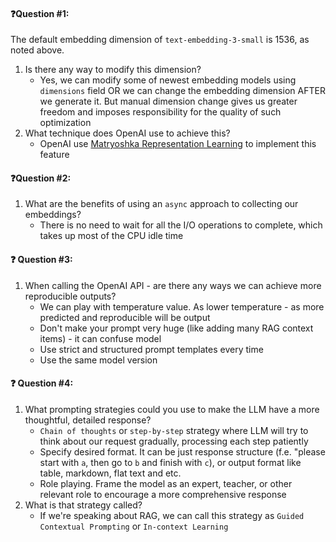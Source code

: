 #### ❓Question #1:

The default embedding dimension of `text-embedding-3-small` is 1536, as noted above. 

1. Is there any way to modify this dimension?
   - Yes, we can modify some of newest embedding models using `dimensions` field 
OR we can change the embedding dimension AFTER we generate it. 
But manual dimension change gives us greater freedom and imposes responsibility for the quality of such optimization
2. What technique does OpenAI use to achieve this?
   - OpenAI use [Matryoshka Representation Learning](https://arxiv.org/abs/2205.13147) to implement this feature


#### ❓Question #2:

1. What are the benefits of using an `async` approach to collecting our embeddings?
   - There is no need to wait for all the I/O operations to complete, which takes up most of the CPU idle time


#### ❓ Question #3:

1. When calling the OpenAI API - are there any ways we can achieve more reproducible outputs?
    - We can play with temperature value. As lower temperature - as more predicted and reproducible will be output
    - Don't make your prompt very huge (like adding many RAG context items) - it can confuse model
    - Use strict and structured prompt templates every time
    - Use the same model version


#### ❓ Question #4:

1. What prompting strategies could you use to make the LLM have a more thoughtful, detailed response?
    - `Chain of thoughts` or `step-by-step` strategy where LLM will try to think about our request gradually, processing each step patiently
    - Specify desired format. It can be just response structure (f.e. "please start with `a`, then go to `b` and finish with `c`), or output format like table, markdown, flat text and etc.
    - Role playing. Frame the model as an expert, teacher, or other relevant role to encourage a more comprehensive response
2. What is that strategy called?
    - If we're speaking about RAG, we can call this strategy as `Guided Contextual Prompting` or `In-context Learning`